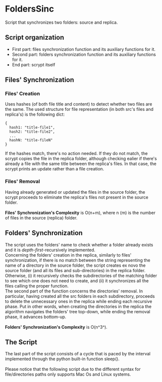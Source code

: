 # FoldersSinc
Script that synchronizes two folders: source and replica.

## Script organization
- First part: files synchronization function and its auxiliary functions for it.
- Second part: folders synchronization function and its auxiliary functions for it.
- End part: scrypt itself

## Files' Synchronization
### Files' Creation
Uses hashes (of both file title and content) to detect whether two files are the same.
The used structure for file representation (in both src's files and replica's) is the following dict:
```
{
  hash1: "title-file1",
  hash2: "title-file2",
  ...
  hashN: "title-fileN"
}
```
If the hashes match, there's no action needed.
If they do not match, the scrypt copies the file in the replica folder, although checking ealier if there's already a file with the same title between the replica's files. In that case, the scrypt prints an update rather than a file creation.

### Files' Removal
Having already generated or updated the files in the source folder, the scrypt proceeds to eliminate the replica's files not present in the source folder.
<br />
<br />
**Files' Synchronization's Complexity** is O(n+m), where n (m) is the number of files in the source (replica) folder.

## Folders' Synchronization
The script uses the folders' name to check whether a folder already exists and it is *depth-first*-recursively implemented. <br />
Concerning the folders' creation in the replica, similarly to files' synchronization, if there is no match between the string representing the name of a directory in the source folder, the script creates ex novo the source folder (and all its files and sub-directories) in the replica folder. Otherwise,  (i) it recursively checks the subdirectories of the matching folder to see which one does not need to create, and (ii) it synchronizes all the files calling the proper function. <br />
The second part of the function concerns the directories' removal. In particular, having created all the src folders in each subdirectory, proceeds to delete the unnecessary ones in the replica while ending each recursive phase. Put in other words, when creating the directories in the replica the algorithm navigates the folders' tree top-down, while ending the removal phase, it advances bottom-up.
<br />
<br />
**Folders' Synchronization's Complexity** is O(n^3^).

## The Script
The last part of the script consists of a cycle that is paced by the interval implemented through the python built-in function sleep().
<br />
<br />
Please notice that the following script due to the different syntax for file/directories paths only supports Mac Os and Linux systems.

